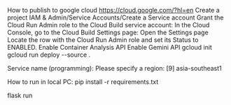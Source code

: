 How to publish to google cloud
https://cloud.google.com/?hl=en
Create a project
IAM & Admin/Service Accounts/Create a Service account
Grant the Cloud Run Admin role to the Cloud Build service account:
In the Cloud Console, go to the Cloud Build Settings page:
Open the Settings page
Locate the row with the Cloud Run Admin role and set its Status to ENABLED.
Enable Container Analysis API
Enable Gemini API
gcloud init
gcloud run deploy --source .

Service name (programming):
Please specify a region:
 [9] asia-southeast1

How to run in local PC:
pip install -r requirements.txt

flask run
